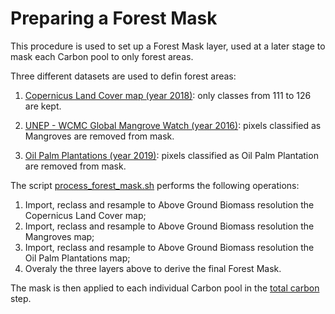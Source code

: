 # Preparing a Forest Mask

This procedure is used to set up a Forest Mask layer, used at a later stage to mask each Carbon pool to only forest areas.  

Three different datasets are used to defin forest areas:  

1. [Copernicus Land Cover map (year 2018)](https://land.copernicus.eu/global/products/lc): only classes from 111 to 126 are kept.  

2. [UNEP - WCMC Global Mangrove Watch (year 2016)](https://data.unep-wcmc.org/datasets/45): pixels classified as Mangroves are removed from mask.

3. [Oil Palm Plantations (year 2019)](https://essd.copernicus.org/articles/13/1211/2021/): pixels classified as Oil Palm Plantation are removed from mask.  


The script [process_forest_mask.sh](./process_forest_mask.sh) performs the following operations:  

1. Import, reclass and resample to Above Ground Biomass resolution the Copernicus Land Cover map;  
2. Import, reclass and resample to Above Ground Biomass resolution the Mangroves map;
3. Import, reclass and resample to Above Ground Biomass resolution the Oil Palm Plantations map;
4. Overaly the three layers above to derive the final Forest Mask. 

The mask is then applied to each individual Carbon pool in the [total carbon](https://github.com/giacomo-gcad/carbon/tree/master/total_carbon) step.


